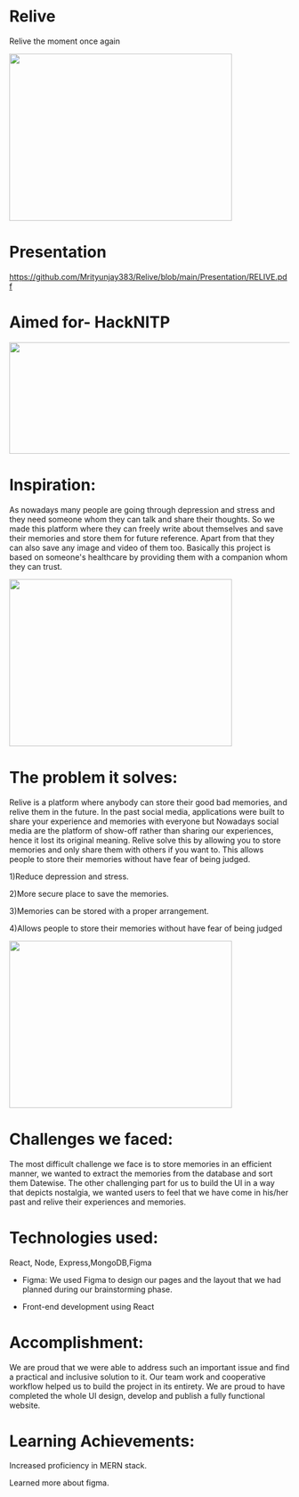 # Relive

Relive the moment once again


<img src= "https://github.com/Mrityunjay383/Relive/blob/main/Images/Home%20page.png" width="400" height="300" >

# Presentation

https://github.com/Mrityunjay383/Relive/blob/main/Presentation/RELIVE.pdf

# Aimed for- HackNITP
<p align="center">
<img src="https://github.com/Mrityunjay383/Relive/blob/main/Images/HackNITP.png" width="670" height="200" >
</p>

# Inspiration:

As nowadays many people are going through depression and stress and they need someone whom they can talk and share their thoughts. So we made this platform where they can freely write about themselves and save their memories and store them for future reference. Apart from that they can also save any image and video of them too. Basically this project is based on someone's healthcare by providing them with a companion whom they can trust.

<img src= "https://github.com/Mrityunjay383/Relive/blob/main/Images/Memories.png" width="400" height="300" >

# The problem it solves:

Relive is a platform where anybody can store their good bad memories, and relive them in the future.
In the past social media, applications were built to share your experience and memories with everyone but Nowadays social media are the platform of show-off rather than sharing our experiences, hence it lost its original meaning.
Relive solve this by allowing you to store memories and only share them with others if you want to.
This allows people to store their memories without have fear of being judged.
 
1)Reduce depression and stress.

2)More secure place to save the memories.

3)Memories can be stored with a proper arrangement.

4)Allows people to store their memories without have fear of being judged

<img src= "https://github.com/Mrityunjay383/Relive/blob/main/Images/Diary.png" width="400" height="300" >
 
# Challenges we faced:
The most difficult challenge we face is to store memories in an efficient manner, we wanted to extract the memories from the database and sort them Datewise. The other challenging part for us to build the UI in a way that depicts nostalgia, we wanted users to feel that we have come in his/her past and relive their experiences and memories.

# Technologies used:
React, Node, Express,MongoDB,Figma

* Figma: 
We used Figma to design our pages and the layout that we had planned during our brainstorming phase.

* Front-end development using React

# Accomplishment:
We are proud that we were able to address such an important issue and find a practical and inclusive solution to it. Our team work and cooperative workflow helped us to build the project in its entirety. We are proud to have completed the whole UI design, develop and publish a fully functional website.
 
# Learning Achievements: 

Increased proficiency in MERN stack.

Learned more about figma.






 

